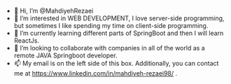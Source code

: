 - 👋 Hi, I’m @MahdiyehRezaei
- 👀 I’m interested in WEB DEVELOPMENT, I love server-side programming, but sometimes I like spending my time on client-side programming.
- 🌱 I’m currently learning different parts of SpringBoot and then I will learn ReactJs.
- 💞️ I’m looking to collaborate with companies in all of the world as a remote JAVA Springboot developer.
- 📫 My email is on the left side of this box. Additionally, you can contact me at https://www.linkedin.com/in/mahdiyeh-rezaei98/ . 
